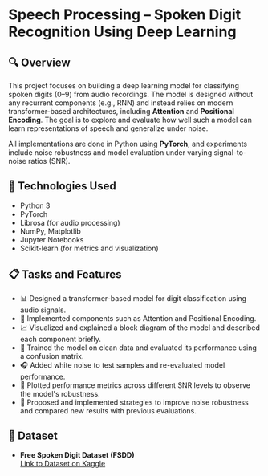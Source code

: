 # Speech Processing – Spoken Digit Recognition Using Deep Learning

## 🔍 Overview

This project focuses on building a deep learning model for classifying spoken digits (0–9) from audio recordings. The model is designed without any recurrent components (e.g., RNN) and instead relies on modern transformer-based architectures, including **Attention** and **Positional Encoding**. The goal is to explore and evaluate how well such a model can learn representations of speech and generalize under noise.

All implementations are done in Python using **PyTorch**, and experiments include noise robustness and model evaluation under varying signal-to-noise ratios (SNR).

## 🧰 Technologies Used

- Python 3
- PyTorch
- Librosa (for audio processing)
- NumPy, Matplotlib
- Jupyter Notebooks
- Scikit-learn (for metrics and visualization)

## 📋 Tasks and Features

- 📊 Designed a transformer-based model for digit classification using audio signals.
- 🧠 Implemented components such as Attention and Positional Encoding.
- 📈 Visualized and explained a block diagram of the model and described each component briefly.
- 🧪 Trained the model on clean data and evaluated its performance using a confusion matrix.
- 🎧 Added white noise to test samples and re-evaluated model performance.
- 🔁 Plotted performance metrics across different SNR levels to observe the model's robustness.
- 🧩 Proposed and implemented strategies to improve noise robustness and compared new results with previous evaluations.

## 🔗 Dataset

- **Free Spoken Digit Dataset (FSDD)**  
  [Link to Dataset on Kaggle](https://www.kaggle.com/datasets/joserzapata/free-spoken-digit-dataset-fsdd)

